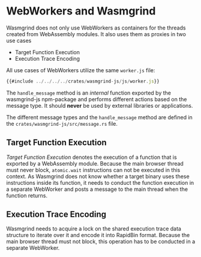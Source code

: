 # WebWorkers and Wasmgrind
Wasmgrind does not only use WebWorkers as containers for the threads created from WebAssembly modules. It also uses them as proxies in two use cases
- Target Function Execution
- Execution Trace Encoding

All use cases of WebWorkers utilize the same `worker.js` file:
```javascript
{{#include ../../../../crates/wasmgrind-js/js/worker.js}}
```

The `handle_message` method is an _internal_ function exported by the wasmgrind-js npm-package and performs different actions based on the message type. It should **never** be used by external libraries or applications.

The different message types and the `handle_message` method are defined in the `crates/wasmgrind-js/src/message.rs` file.

## Target Function Execution
_Target Function Execution_ denotes the execution of a function that is exported by a WebAssembly module. Because the main browser thread must never block, `atomic.wait` instructions can not be executed in this context. As Wasmgrind does not know whether a target binary uses these instructions inside its function, it needs to conduct the function execution in a separate WebWorker and posts a message to the main thread when the function returns.

## Execution Trace Encoding
Wasmgrind needs to acquire a lock on the shared execution trace data structure to iterate over it and encode it into RapidBin format. Because the main browser thread must not block, this operation has to be conducted in a separate WebWorker.